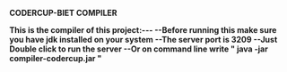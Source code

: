 <b>CODERCUP-BIET COMPILER<b>

This is the compiler of this project:--- 
--Before running this make sure you have jdk installed on your system
--The server port is 3209
--Just Double click to run the server
--Or on command line write " java -jar compiler-codercup.jar "
